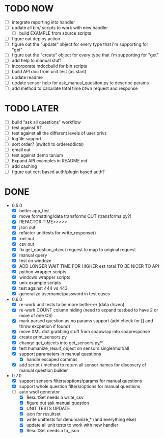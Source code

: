 # TODO NOW
 * [ ] integrate reporting into handler
 * [ ] update all bin/ scripts to work with new handler
   * [ ] build EXAMPLE from source scripts
 * [ ] figure out deploy action
 * [ ] figure out the "update" object for every type that i'm supporting for "get"
 * [ ] figure out the "create" object for every type that i'm supporting for "get"
 * [ ] add help to manual stuff
 * [ ] incorporate mdocbuild for bin scripts
 * [ ] build API doc from unit test (as start)
 * [ ] update readme
 * [ ] update sensor help for ask_manual_quesiton.py to describe params
 * [ ] add method to calculate total time btwn request and response

# TODO LATER
 * [ ] build "ask all questions" workflow
 * [ ] test against RT
 * [ ] test against all the different levels of user privs
 * [ ] logfile support
 * [ ] sort order? (switch to ordereddicts)
 * [ ] email out
 * [ ] test against demo tanium
 * [ ] Expand API examples in README.md
 * [ ] add caching
 * [ ] figure out cert based auth/plugin based auth?

# DONE
  * 0.5.0
    * [X] better app_test
    * [X] move formatting/data transforms OUT (transforms.py?)
    * [X] REFACTOR TIME>>>>>
    * [X] json out
    * [X] refactor unittests for write_response()
    * [X] xml out
    * [X] csv out
    * [X] fix get_question_object request to map to original request
    * [X] manual query
    * [X] test on windoze
    * [X] ADD LONGER WAIT TIME FOR HIGHER est_total TO BE NICER TO API
    * [X] python wrapper scripts
    * [X] windows wrapper scripts
    * [X] unix example scripts
    * [X] test against 444 vs 443
    * [X] generalize username/password in test cases
  * 0.6.0
    * [X] re-work unit tests to be more better-er (data driven)
    * [X] re-work COUNT column hiding (need to expand testbed to have 2 or more  of one OS)
    * [X] mark parsed question as no params support (add check for [] and throw  excpetion if found)
    * [X] move XML dict grabbing stuff from soapwrap into soapresponse
    * [X] create print_sensors.py
    * [X] change get_objects into get_sensors.py/*
    * [X] test humanize_result_object on sensors single/mult/all
    * [X] support parameters in manual questions
      * [X] handle escaped commas
    * [X] add script / method to return all sensor names for discovery of manual question builder
  * 0.7.0
    * [X] support sensors filters/options/params for manual questions
    * [X] support whole question filters/options for manual questions
    * [ ] auto wsdl generator
      * [X] ResultSet needs a write_csv
      * [X] figure out ask manual question
      * [X] UNIT TESTS UPDATE
      * [X] json for resultset
      * [X] write unittests for dehumanize_* (and everything else)
      * [X] update all unit tests to work with new handler
      * [X] ResultSet needs a to_json
